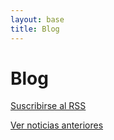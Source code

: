 ```yaml
---
layout: base
title: Blog
---
```


# Blog

<a href='http://pilas-engine.tumblr.com/rss'>Suscribirse al RSS</a>

<div id="tumblr-badge"></div>
<script type="text/javascript" src="js/tumblrBadge-1.1.js"></script>

<p>
<a href='http://pilas-engine.tumblr.com'>Ver noticias anteriores</a>
